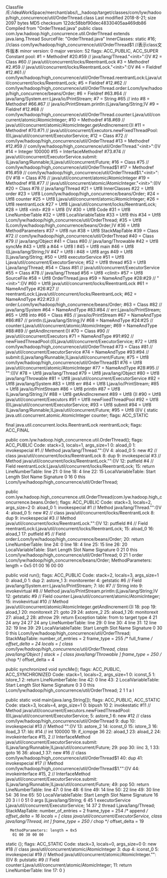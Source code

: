 Classfile /E:/ideaWorkSpace/merchant/abs/l__hadoop/target/classes/com/lyw/hadoop/high_concurrence/util/OrderThread.class
  Last modified 2018-8-21; size 2097 bytes
  MD5 checksum 122dc58bbf90dec48330405aa469db86
  Compiled from "OrderThread.java"
public class com.lyw.hadoop.high_concurrence.util.OrderThread extends java.lang.Thread
  SourceFile: "OrderThread.java"
  InnerClasses:
       static #16; //class com/lyw/hadoop/high_concurrence/util/OrderThread$1
  //表示class文件版本
  minor version: 0
  major version: 52
  flags: ACC_PUBLIC, ACC_SUPER
Constant pool:
   #1 = Methodref          #20.#59        //  java/lang/Thread."<init>":()V
   #2 = Class              #60            //  java/util/concurrent/locks/ReentrantLock
   #3 = Methodref          #2.#59         //  java/util/concurrent/locks/ReentrantLock."<init>":()V
   #4 = Fieldref           #12.#61        //  com/lyw/hadoop/high_concurrence/util/OrderThread.reentrantLock:Ljava/util/concurrent/locks/ReentrantLock;
   #5 = Fieldref           #12.#62        //  com/lyw/hadoop/high_concurrence/util/OrderThread.order:Lcom/lyw/hadoop/high_concurrence/beans/Order;
   #6 = Fieldref           #63.#64        //  java/lang/System.err:Ljava/io/PrintStream;
   #7 = String             #65            //  into
   #8 = Methodref          #66.#67        //  java/io/PrintStream.println:(Ljava/lang/String;)V
   #9 = Fieldref           #12.#68        //  com/lyw/hadoop/high_concurrence/util/OrderThread.counter:Ljava/util/concurrent/atomic/AtomicInteger;
  #10 = Methodref          #18.#69        //  java/util/concurrent/atomic/AtomicInteger.getAndIncrement:()I
  #11 = Methodref          #70.#71        //  java/util/concurrent/Executors.newFixedThreadPool:(I)Ljava/util/concurrent/ExecutorService;
  #12 = Class              #72            //  com/lyw/hadoop/high_concurrence/util/OrderThread
  #13 = Methodref          #12.#59        //  com/lyw/hadoop/high_concurrence/util/OrderThread."<init>":()V
  #14 = Integer            100000
  #15 = InterfaceMethodref #73.#74        //  java/util/concurrent/ExecutorService.submit:(Ljava/lang/Runnable;)Ljava/util/concurrent/Future;
  #16 = Class              #75            //  com/lyw/hadoop/high_concurrence/util/OrderThread$1
  #17 = Methodref          #16.#59        //  com/lyw/hadoop/high_concurrence/util/OrderThread$1."<init>":()V
  #18 = Class              #76            //  java/util/concurrent/atomic/AtomicInteger
  #19 = Methodref          #18.#77        //  java/util/concurrent/atomic/AtomicInteger."<init>":(I)V
  #20 = Class              #78            //  java/lang/Thread
  #21 = Utf8               InnerClasses
  #22 = Utf8               order
  #23 = Utf8               Lcom/lyw/hadoop/high_concurrence/beans/Order;
  #24 = Utf8               counter
  #25 = Utf8               Ljava/util/concurrent/atomic/AtomicInteger;
  #26 = Utf8               reentrantLock
  #27 = Utf8               Ljava/util/concurrent/locks/ReentrantLock;
  #28 = Utf8               <init>
  #29 = Utf8               ()V
  #30 = Utf8               Code
  #31 = Utf8               LineNumberTable
  #32 = Utf8               LocalVariableTable
  #33 = Utf8               this
  #34 = Utf8               Lcom/lyw/hadoop/high_concurrence/util/OrderThread;
  #35 = Utf8               (Lcom/lyw/hadoop/high_concurrence/beans/Order;)V
  #36 = Utf8               MethodParameters
  #37 = Utf8               run
  #38 = Utf8               StackMapTable
  #39 = Class              #72            //  com/lyw/hadoop/high_concurrence/util/OrderThread
  #40 = Class              #79            //  java/lang/Object
  #41 = Class              #80            //  java/lang/Throwable
  #42 = Utf8               syncMe
  #43 = Utf8               a
  #44 = Utf8               I
  #45 = Utf8               main
  #46 = Utf8               ([Ljava/lang/String;)V
  #47 = Utf8               i
  #48 = Utf8               args
  #49 = Utf8               [Ljava/lang/String;
  #50 = Utf8               executorService
  #51 = Utf8               Ljava/util/concurrent/ExecutorService;
  #52 = Utf8               thread
  #53 = Utf8               Ljava/lang/Thread;
  #54 = Class              #81            //  java/util/concurrent/ExecutorService
  #55 = Class              #78            //  java/lang/Thread
  #56 = Utf8               <clinit>
  #57 = Utf8               SourceFile
  #58 = Utf8               OrderThread.java
  #59 = NameAndType        #28:#29        //  "<init>":()V
  #60 = Utf8               java/util/concurrent/locks/ReentrantLock
  #61 = NameAndType        #26:#27        //  reentrantLock:Ljava/util/concurrent/locks/ReentrantLock;
  #62 = NameAndType        #22:#23        //  order:Lcom/lyw/hadoop/high_concurrence/beans/Order;
  #63 = Class              #82            //  java/lang/System
  #64 = NameAndType        #83:#84        //  err:Ljava/io/PrintStream;
  #65 = Utf8               into
  #66 = Class              #85            //  java/io/PrintStream
  #67 = NameAndType        #86:#87        //  println:(Ljava/lang/String;)V
  #68 = NameAndType        #24:#25        //  counter:Ljava/util/concurrent/atomic/AtomicInteger;
  #69 = NameAndType        #88:#89        //  getAndIncrement:()I
  #70 = Class              #90            //  java/util/concurrent/Executors
  #71 = NameAndType        #91:#92        //  newFixedThreadPool:(I)Ljava/util/concurrent/ExecutorService;
  #72 = Utf8               com/lyw/hadoop/high_concurrence/util/OrderThread
  #73 = Class              #81            //  java/util/concurrent/ExecutorService
  #74 = NameAndType        #93:#94        //  submit:(Ljava/lang/Runnable;)Ljava/util/concurrent/Future;
  #75 = Utf8               com/lyw/hadoop/high_concurrence/util/OrderThread$1
  #76 = Utf8               java/util/concurrent/atomic/AtomicInteger
  #77 = NameAndType        #28:#95        //  "<init>":(I)V
  #78 = Utf8               java/lang/Thread
  #79 = Utf8               java/lang/Object
  #80 = Utf8               java/lang/Throwable
  #81 = Utf8               java/util/concurrent/ExecutorService
  #82 = Utf8               java/lang/System
  #83 = Utf8               err
  #84 = Utf8               Ljava/io/PrintStream;
  #85 = Utf8               java/io/PrintStream
  #86 = Utf8               println
  #87 = Utf8               (Ljava/lang/String;)V
  #88 = Utf8               getAndIncrement
  #89 = Utf8               ()I
  #90 = Utf8               java/util/concurrent/Executors
  #91 = Utf8               newFixedThreadPool
  #92 = Utf8               (I)Ljava/util/concurrent/ExecutorService;
  #93 = Utf8               submit
  #94 = Utf8               (Ljava/lang/Runnable;)Ljava/util/concurrent/Future;
  #95 = Utf8               (I)V
{
  static java.util.concurrent.atomic.AtomicInteger counter;
    flags: ACC_STATIC

  final java.util.concurrent.locks.ReentrantLock reentrantLock;
    flags: ACC_FINAL

  public com.lyw.hadoop.high_concurrence.util.OrderThread();
    flags: ACC_PUBLIC
    Code:
      stack=3, locals=1, args_size=1
         0: aload_0
         1: invokespecial #1                  // Method java/lang/Thread."<init>":()V
         4: aload_0
         5: new           #2                  // class java/util/concurrent/locks/ReentrantLock
         8: dup
         9: invokespecial #3                  // Method java/util/concurrent/locks/ReentrantLock."<init>":()V
        12: putfield      #4                  // Field reentrantLock:Ljava/util/concurrent/locks/ReentrantLock;
        15: return
      LineNumberTable:
        line 21: 0
        line 18: 4
        line 22: 15
      LocalVariableTable:
        Start  Length  Slot  Name   Signature
               0      16     0  this   Lcom/lyw/hadoop/high_concurrence/util/OrderThread;

  public com.lyw.hadoop.high_concurrence.util.OrderThread(com.lyw.hadoop.high_concurrence.beans.Order);
    flags: ACC_PUBLIC
    Code:
      stack=3, locals=2, args_size=2
         0: aload_0
         1: invokespecial #1                  // Method java/lang/Thread."<init>":()V
         4: aload_0
         5: new           #2                  // class java/util/concurrent/locks/ReentrantLock
         8: dup
         9: invokespecial #3                  // Method java/util/concurrent/locks/ReentrantLock."<init>":()V
        12: putfield      #4                  // Field reentrantLock:Ljava/util/concurrent/locks/ReentrantLock;
        15: aload_0
        16: aload_1
        17: putfield      #5                  // Field order:Lcom/lyw/hadoop/high_concurrence/beans/Order;
        20: return
      LineNumberTable:
        line 24: 0
        line 18: 4
        line 25: 15
        line 26: 20
      LocalVariableTable:
        Start  Length  Slot  Name   Signature
               0      21     0  this   Lcom/lyw/hadoop/high_concurrence/util/OrderThread;
               0      21     1 order   Lcom/lyw/hadoop/high_concurrence/beans/Order;
      MethodParameters: length = 0x5
       01 00 16 00 00

  public void run();
    flags: ACC_PUBLIC
    Code:
      stack=2, locals=3, args_size=1
         0: aload_0
         1: dup
         2: astore_1
         3: monitorenter
         4: getstatic     #6                  // Field java/lang/System.err:Ljava/io/PrintStream;
         7: ldc           #7                  // String into
         9: invokevirtual #8                  // Method java/io/PrintStream.println:(Ljava/lang/String;)V
        12: getstatic     #9                  // Field counter:Ljava/util/concurrent/atomic/AtomicInteger;
        15: invokevirtual #10                 // Method java/util/concurrent/atomic/AtomicInteger.getAndIncrement:()I
        18: pop
        19: aload_1
        20: monitorexit
        21: goto          29
        24: astore_2
        25: aload_1
        26: monitorexit
        27: aload_2
        28: athrow
        29: return
      Exception table:
         from    to  target type
             4    21    24   any
            24    27    24   any
      LineNumberTable:
        line 29: 0
        line 30: 4
        line 31: 12
        line 32: 19
        line 39: 29
      LocalVariableTable:
        Start  Length  Slot  Name   Signature
               0      30     0  this   Lcom/lyw/hadoop/high_concurrence/util/OrderThread;
      StackMapTable: number_of_entries = 2
           frame_type = 255 /* full_frame */
          offset_delta = 24
          locals = [ class com/lyw/hadoop/high_concurrence/util/OrderThread, class java/lang/Object ]
          stack = [ class java/lang/Throwable ]
           frame_type = 250 /* chop */
          offset_delta = 4


  public synchronized void syncMe();
    flags: ACC_PUBLIC, ACC_SYNCHRONIZED
    Code:
      stack=1, locals=2, args_size=1
         0: iconst_5
         1: istore_1
         2: return
      LineNumberTable:
        line 42: 0
        line 43: 2
      LocalVariableTable:
        Start  Length  Slot  Name   Signature
               0       3     0  this   Lcom/lyw/hadoop/high_concurrence/util/OrderThread;
               2       1     1     a   I

  public static void main(java.lang.String[]);
    flags: ACC_PUBLIC, ACC_STATIC
    Code:
      stack=3, locals=4, args_size=1
         0: bipush        10
         2: invokestatic  #11                 // Method java/util/concurrent/Executors.newFixedThreadPool:(I)Ljava/util/concurrent/ExecutorService;
         5: astore_1
         6: new           #12                 // class com/lyw/hadoop/high_concurrence/util/OrderThread
         9: dup
        10: invokespecial #13                 // Method "<init>":()V
        13: astore_2
        14: iconst_0
        15: istore_3
        16: iload_3
        17: ldc           #14                 // int 100000
        19: if_icmpge     36
        22: aload_1
        23: aload_2
        24: invokeinterface #15,  2           // InterfaceMethod java/util/concurrent/ExecutorService.submit:(Ljava/lang/Runnable;)Ljava/util/concurrent/Future;
        29: pop
        30: iinc          3, 1
        33: goto          16
        36: aload_1
        37: new           #16                 // class com/lyw/hadoop/high_concurrence/util/OrderThread$1
        40: dup
        41: invokespecial #17                 // Method com/lyw/hadoop/high_concurrence/util/OrderThread$1."<init>":()V
        44: invokeinterface #15,  2           // InterfaceMethod java/util/concurrent/ExecutorService.submit:(Ljava/lang/Runnable;)Ljava/util/concurrent/Future;
        49: pop
        50: return
      LineNumberTable:
        line 47: 0
        line 48: 6
        line 49: 14
        line 50: 22
        line 49: 30
        line 54: 36
        line 65: 50
      LocalVariableTable:
        Start  Length  Slot  Name   Signature
              16      20     3     i   I
               0      51     0  args   [Ljava/lang/String;
               6      45     1 executorService   Ljava/util/concurrent/ExecutorService;
              14      37     2 thread   Ljava/lang/Thread;
      StackMapTable: number_of_entries = 2
           frame_type = 254 /* append */
             offset_delta = 16
        locals = [ class java/util/concurrent/ExecutorService, class java/lang/Thread, int ]
           frame_type = 250 /* chop */
          offset_delta = 19

      MethodParameters: length = 0x5
       01 00 30 00 00

  static {};
    flags: ACC_STATIC
    Code:
      stack=3, locals=0, args_size=0
         0: new           #18                 // class java/util/concurrent/atomic/AtomicInteger
         3: dup
         4: iconst_0
         5: invokespecial #19                 // Method java/util/concurrent/atomic/AtomicInteger."<init>":(I)V
         8: putstatic     #9                  // Field counter:Ljava/util/concurrent/atomic/AtomicInteger;
        11: return
      LineNumberTable:
        line 17: 0
}
